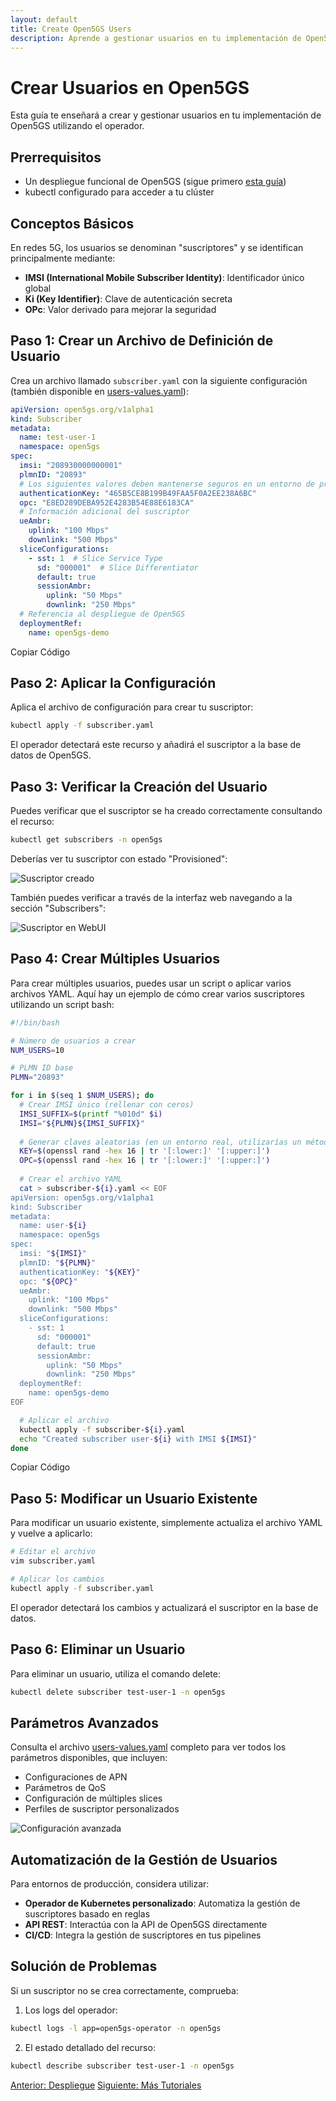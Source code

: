 ```yaml
---
layout: default
title: Create Open5GS Users
description: Aprende a gestionar usuarios en tu implementación de Open5GS
---
```


# Crear Usuarios en Open5GS

Esta guía te enseñará a crear y gestionar usuarios en tu implementación de Open5GS utilizando el operador.

## Prerrequisitos

- Un despliegue funcional de Open5GS (sigue primero [esta guía](/docs/open5gs-deployment/deployment))
- kubectl configurado para acceder a tu clúster

## Conceptos Básicos

En redes 5G, los usuarios se denominan "suscriptores" y se identifican principalmente mediante:

- **IMSI (International Mobile Subscriber Identity)**: Identificador único global
- **Ki (Key Identifier)**: Clave de autenticación secreta
- **OPc**: Valor derivado para mejorar la seguridad

## Paso 1: Crear un Archivo de Definición de Usuario

Crea un archivo llamado `subscriber.yaml` con la siguiente configuración (también disponible en [users-values.yaml](/docs/open5gs-users/users-values.yaml)):

```yaml
apiVersion: open5gs.org/v1alpha1
kind: Subscriber
metadata:
  name: test-user-1
  namespace: open5gs
spec:
  imsi: "208930000000001"
  plmnID: "20893"
  # Los siguientes valores deben mantenerse seguros en un entorno de producción
  authenticationKey: "465B5CE8B199B49FAA5F0A2EE238A6BC"
  opc: "E8ED289DEBA952E4283B54E88E6183CA"
  # Información adicional del suscriptor
  ueAmbr:
    uplink: "100 Mbps"
    downlink: "500 Mbps"
  sliceConfigurations:
    - sst: 1  # Slice Service Type
      sd: "000001"  # Slice Differentiator
      default: true
      sessionAmbr:
        uplink: "50 Mbps"
        downlink: "250 Mbps"
  # Referencia al despliegue de Open5GS
  deploymentRef:
    name: open5gs-demo
```

<div class="code-copy-button" data-target="subscriber-yaml">Copiar Código</div>

## Paso 2: Aplicar la Configuración

Aplica el archivo de configuración para crear tu suscriptor:

```bash
kubectl apply -f subscriber.yaml
```

El operador detectará este recurso y añadirá el suscriptor a la base de datos de Open5GS.

## Paso 3: Verificar la Creación del Usuario

Puedes verificar que el suscriptor se ha creado correctamente consultando el recurso:

```bash
kubectl get subscribers -n open5gs
```

Deberías ver tu suscriptor con estado "Provisioned":

![Suscriptor creado](/docs/open5gs-users/screenshots/subscriber-created.png)

También puedes verificar a través de la interfaz web navegando a la sección "Subscribers":

![Suscriptor en WebUI](/docs/open5gs-users/screenshots/subscriber-webui.png)

## Paso 4: Crear Múltiples Usuarios

Para crear múltiples usuarios, puedes usar un script o aplicar varios archivos YAML. Aquí hay un ejemplo de cómo crear varios suscriptores utilizando un script bash:

```bash
#!/bin/bash

# Número de usuarios a crear
NUM_USERS=10

# PLMN ID base
PLMN="20893"

for i in $(seq 1 $NUM_USERS); do
  # Crear IMSI único (rellenar con ceros)
  IMSI_SUFFIX=$(printf "%010d" $i)
  IMSI="${PLMN}${IMSI_SUFFIX}"
  
  # Generar claves aleatorias (en un entorno real, utilizarías un método más seguro)
  KEY=$(openssl rand -hex 16 | tr '[:lower:]' '[:upper:]')
  OPC=$(openssl rand -hex 16 | tr '[:lower:]' '[:upper:]')
  
  # Crear el archivo YAML
  cat > subscriber-${i}.yaml << EOF
apiVersion: open5gs.org/v1alpha1
kind: Subscriber
metadata:
  name: user-${i}
  namespace: open5gs
spec:
  imsi: "${IMSI}"
  plmnID: "${PLMN}"
  authenticationKey: "${KEY}"
  opc: "${OPC}"
  ueAmbr:
    uplink: "100 Mbps"
    downlink: "500 Mbps"
  sliceConfigurations:
    - sst: 1
      sd: "000001"
      default: true
      sessionAmbr:
        uplink: "50 Mbps"
        downlink: "250 Mbps"
  deploymentRef:
    name: open5gs-demo
EOF

  # Aplicar el archivo
  kubectl apply -f subscriber-${i}.yaml
  echo "Created subscriber user-${i} with IMSI ${IMSI}"
done
```

<div class="code-copy-button" data-target="batch-script">Copiar Código</div>

## Paso 5: Modificar un Usuario Existente

Para modificar un usuario existente, simplemente actualiza el archivo YAML y vuelve a aplicarlo:

```bash
# Editar el archivo
vim subscriber.yaml

# Aplicar los cambios
kubectl apply -f subscriber.yaml
```

El operador detectará los cambios y actualizará el suscriptor en la base de datos.

## Paso 6: Eliminar un Usuario

Para eliminar un usuario, utiliza el comando delete:

```bash
kubectl delete subscriber test-user-1 -n open5gs
```

## Parámetros Avanzados

Consulta el archivo [users-values.yaml](/docs/open5gs-users/users-values.yaml) completo para ver todos los parámetros disponibles, que incluyen:

- Configuraciones de APN
- Parámetros de QoS
- Configuración de múltiples slices
- Perfiles de suscriptor personalizados

![Configuración avanzada](/docs/open5gs-users/screenshots/advanced-config.png)

## Automatización de la Gestión de Usuarios

Para entornos de producción, considera utilizar:

- **Operador de Kubernetes personalizado**: Automatiza la gestión de suscriptores basado en reglas
- **API REST**: Interactúa con la API de Open5GS directamente
- **CI/CD**: Integra la gestión de suscriptores en tus pipelines

## Solución de Problemas

Si un suscriptor no se crea correctamente, comprueba:

1. Los logs del operador:
```bash
kubectl logs -l app=open5gs-operator -n open5gs
```

2. El estado detallado del recurso:
```bash
kubectl describe subscriber test-user-1 -n open5gs
```

<div class="navigation-buttons">
  <a href="/docs/open5gs-deployment/deployment" class="button prev">Anterior: Despliegue</a>
  <a href="/tutorials" class="button next">Siguiente: Más Tutoriales</a>
</div>